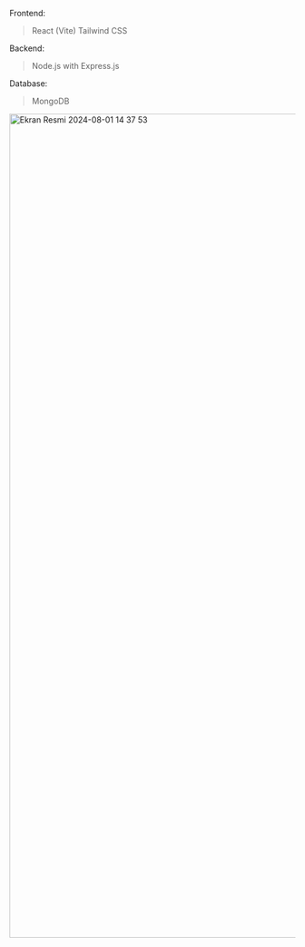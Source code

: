 Frontend:
>React (Vite)
>Tailwind CSS

Backend:
>Node.js with Express.js

Database:
>MongoDB


<img width="1452" alt="Ekran Resmi 2024-08-01 14 37 53" src="https://github.com/user-attachments/assets/02f1655d-cb17-451a-ac86-af581a56d440">
